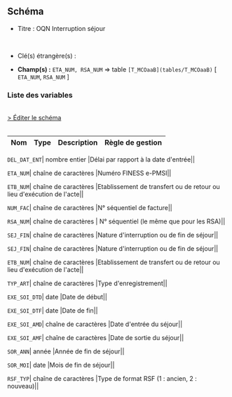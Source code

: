 ## Schéma


- Titre : OQN Interruption séjour
<br />



- Clé(s) étrangère(s) : <br />

- **Champ(s) :** `ETA_NUM, RSA_NUM`
  => table `[T_MCOaaB](tables/T_MCOaaB)` [ `ETA_NUM`, `RSA_NUM` ]<br />

 
### Liste des variables
<br />
<div>
    <a href="https://gitlab.com/healthdatahub/applications-du-hdh/schema-snds/-/tree/master/schemas/PMSI MCO/T_MCOaaFI.json"
       target="_blank" rel="noopener noreferrer">> Éditer le schéma</a>
</div>
<br />

Nom | Type | Description | Règle de gestion
-|-|-|-



`DEL_DAT_ENT`| nombre entier |Délai par rapport à la date d'entrée||

`ETA_NUM`| chaîne de caractères |Numéro FINESS e-PMSI||

`ETB_NUM`| chaîne de caractères |Etablissement de transfert ou de retour ou lieu d'exécution de l'acte||

`NUM_FAC`| chaîne de caractères |N° séquentiel de facture||

`RSA_NUM`| chaîne de caractères | N° séquentiel (le même que pour les RSA)||

`SEJ_FIN`| chaîne de caractères |Nature d'interruption ou de fin de séjour||

`SEJ_FIN`| chaîne de caractères |Nature d'interruption ou de fin de séjour||

`ETB_NUM`| chaîne de caractères |Etablissement de transfert ou de retour ou lieu d'exécution de l'acte||

`TYP_ART`| chaîne de caractères |Type d'enregistrement||

`EXE_SOI_DTD`| date |Date de début||

`EXE_SOI_DTF`| date |Date de fin||

`EXE_SOI_AMD`| chaîne de caractères |Date d'entrée du séjour||

`EXE_SOI_AMF`| chaîne de caractères |Date de sortie du séjour||

`SOR_ANN`| année |Année de fin de séjour||

`SOR_MOI`| date |Mois de fin de séjour||

`RSF_TYP`| chaîne de caractères |Type de format RSF (1 : ancien, 2 : nouveau)||
